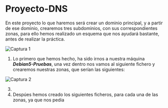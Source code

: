 #  Proyecto-DNS

En este proyecto lo que haremos será crear un dominio principal, y a partir de ese dominio, crearemos tres subdominios, con sus correspondientes zonas, para ello hemos realizado un esquema que nos ayudará bastante, antes de realizar la práctica.

![Captura 1](https://user-images.githubusercontent.com/116157610/214312501-7d8f1f62-e481-42b3-9123-1d33f4b4324b.PNG)

1. Lo primero que hemos hecho, ha sido irnos a nuestra máquina ***Debian5-Pruebas***, una vez dentro nos vamos al siguiente fichero y crearemos nuestras zonas, que serían las siguientes:

![Captura 2](https://user-images.githubusercontent.com/116157610/214315719-c81c7055-a9ac-43c7-93b1-e6dc5c2b17c6.PNG)

3.
4.  Despúes hemos creado los siguientes ficheros, para cada una de las zonas, ya que nos pedia
